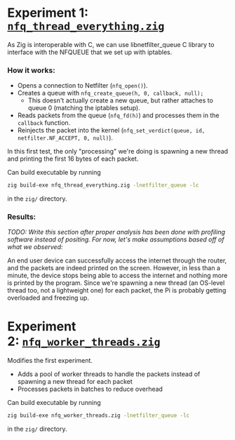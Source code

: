 # Experiment 1: [`nfq_thread_everything.zig`](nfq_thread_everything.zig)

As Zig is interoperable with C, we can use libnetfilter_queue C library to interface with the NFQUEUE that we set up with iptables.

### How it works:
- Opens a connection to Netfilter (`nfq_open()`).
- Creates a queue with `nfq_create_queue(h, 0, callback, null);` 
	- This doesn't actually create a new queue, but rather attaches to queue 0 (matching the iptables setup).
- Reads packets from the queue (`nfq_fd(h)`) and processes them in the `callback` function.
- Reinjects the packet into the kernel (`nfq_set_verdict(queue, id, netfilter.NF_ACCEPT, 0, null)`).

In this first test, the only "processing" we're doing is spawning a new thread and printing the first 16 bytes of each packet. 

Can build executable by running
```sh
zig build-exe nfq_thread_everything.zig -lnetfilter_queue -lc
```
in the `zig/` directory.
### Results:
*TODO: Write this section after proper analysis has been done with profiling software instead of positing. For now, let's make assumptions based off of what we observed:*

An end user device can successfully access the internet through the router, and the packets are indeed printed on the screen. However, in less than a minute, the device stops being able to access the internet and nothing more is printed by the program. Since we're spawning a new thread (an OS-level thread too, not a lightweight one) for each packet, the Pi is probably getting overloaded and freezing up.

# Experiment 2: [`nfq_worker_threads.zig`](nfq_worker_threads.zig)

Modifies the first experiment.
- Adds a pool of worker threads to handle the packets instead of spawning a new thread for each packet
- Processes packets in batches to reduce overhead

Can build executable by running
```sh
zig build-exe nfq_worker_threads.zig -lnetfilter_queue -lc
```
in the `zig/` directory.